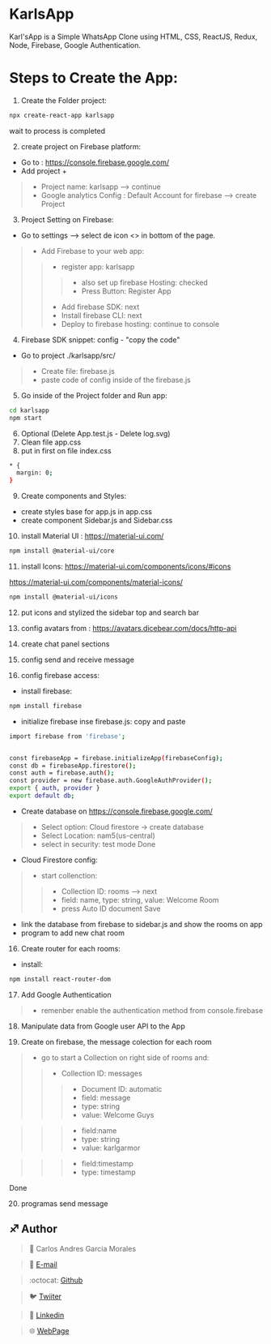 # KarlsApp
Karl'sApp is a Simple WhatsApp Clone using HTML, CSS, ReactJS, Redux, Node, Firebase, Google Authentication.

# Steps to Create the App:

1. Create the Folder project:
```sh
npx create-react-app karlsapp
```
wait to process is completed

2. create project on Firebase platform:
- Go to : https://console.firebase.google.com/
- Add project +
> - Project name: karlsapp --> continue
> - Google analytics Config : Default Account for firebase --> create Project

3. Project Setting on Firebase:
- Go to settings --> select de icon <> in bottom of the page.
> - Add Firebase to your web app:
> > - register app: karlsapp
> > > - also set up firebase Hosting: checked
> > > - Press Button: Register App
> > - Add firebase SDK: next
> > - Install firebase CLI: next
> > - Deploy to firebase hosting: continue to console

4. Firebase SDK snippet: config - "copy the code"
- Go to project ./karlsapp/src/
> - Create file: firebase.js
> - paste code of config inside of the firebase.js


5. Go inside of the Project folder and Run app:
```sh
cd karlsapp
npm start
```
6. Optional (Delete App.test.js - Delete log.svg)
7. Clean file app.css
8. put in first on file index.css
```sh
* {
  margin: 0;
}
```
9. Create components and Styles:
- create styles base for app.js in app.css
- create component Sidebar.js and Sidebar.css

10. install Material UI : https://material-ui.com/
```sh
npm install @material-ui/core
```

11. install Icons: https://material-ui.com/components/icons/#icons

https://material-ui.com/components/material-icons/

```sh
npm install @material-ui/icons
```

12. put icons and stylized the sidebar top and search bar

13. config avatars from : https://avatars.dicebear.com/docs/http-api

14. create chat panel sections

15. config send and receive message

15. config firebase access:
- install firebase:
```sh
npm install firebase
```
- initialize firebase inse firebase.js: copy and paste

```sh
import firebase from 'firebase';


const firebaseApp = firebase.initializeApp(firebaseConfig);
const db = firebaseApp.firestore();
const auth = firebase.auth();
const provider = new firebase.auth.GoogleAuthProvider();
export { auth, provider }
export default db;
```

- Create database on https://console.firebase.google.com/
> - Select option: Cloud firestore -> create database
> - Select Location: nam5(us-central)
> - select in security: test mode
Done

- Cloud Firestore config:
> - start collenction:
> > - Collection ID: rooms --> next
> > - field: name, type: string, value: Welcome Room
> > - press Auto ID document
Save

- link the database from firebase to sidebar.js and show the rooms on app
- program to add new chat room

16. Create router for each rooms:
- install:
```sh
npm install react-router-dom
```

17. Add Google Authentication
> - remenber enable the authentication method from console.firebase

18. Manipulate data from Google user API to the App

19. Create on firebase, the message colection for each room
> - go to start a Collection on right side of rooms and:
> > - Collection ID: messages
> > > - Document ID: automatic
> > > - field: message
> > > - type: string
> > > - value: Welcome Guys

> > > - field:name
> > > - type: string
> > > - value: karlgarmor


> > > - field:timestamp
> > > - type: timestamp

Done

20. programas send message 


## :sagittarius: Author

> :man: Carlos Andres Garcia Morales

> :e-mail: [E-mail](agzsoftsi@gmail.com)

> :octocat: [Github](https://github.com/agzsoftsi)

> :bird: [Twiiter](https://twitter.com/karlgarmor)

> :blue_book: [Linkedin](https://twitter.com/karlgarmor)

> :globe_with_meridians: [WebPage](https://www.agzsoftsi.tech/)
